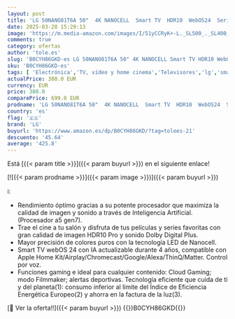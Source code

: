 ```yaml
---
layout: post
title: 'LG 50NANO81T6A 50"  4K NANOCELL  Smart TV  HDR10  WebOS24  Serie 81  Procesador Potente e Inteligente  Dolby Digital Plus  Gaming  Alexa/Google Assistant  Negro'
date: 2025-03-28 15:29:13
image: 'https://m.media-amazon.com/images/I/51yCCRyK+-L._SL500_._SL400_.jpg'
comments: true
category: ofertas
author: 'tole.es'
slug: 'B0CYH86GKD-es LG 50NANO81T6A 50" 4K NANOCELL Smart TV HDR10 WebOS24...'
sku: 'B0CYH86GKD-es'
tags: [ 'Electrónica','TV, vídeo y home cinema','Televisores','lg','smart','tv','🇪🇸', ]
actualPrice: 380.0 EUR
currency: EUR
price: 380.0
comparePrice: 699.0 EUR
prodname: 'LG 50NANO81T6A 50"  4K NANOCELL  Smart TV  HDR10  WebOS24  Serie 81  Procesador Potente e Inteligente  Dolby Digital Plus  Gaming  Alexa/Google Assistant  Negro'
country: 'es'
flag: '🇪🇸'
brand: 'LG'
buyurl: 'https://www.amazon.es/dp/B0CYH86GKD/?tag=tolees-21'
descuento: '45.64'
average: '425.8'
---
```


Está [{{< param title >}}]({{< param buyurl >}}) en el siguiente enlace!

[![{{< param prodname >}}]({{< param image >}})]({{< param buyurl >}})

ℹ️:

- Rendimiento óptimo gracias a su potente procesador que maximiza la calidad de imagen y sonido a través de Inteligencia Artificial. (Procesador a5 gen7).
- Trae el cine a tu salón y disfruta de tus películas y series favoritas con gran calidad de imagen HDR10 Pro y sonido Dolby Digital Plus.
- Mayor precisión de colores puros con la tecnología LED de Nanocell.
- Smart TV webOS 24 con IA actualizable durante 4 años, compatible con Apple Home Kit/Airplay/Chromecast/Google/Alexa/ThinQ/Matter. Control por voz.
- Funciones gaming e ideal para cualquier contenido: Cloud Gaming; modo Filmmaker; alertas deportivas. Tecnología eficiente que cuida de ti y del planeta(1): consumo inferior al límite del Índice de Eficiencia Energética Europeo(2) y ahorra en la factura de la luz(3).

[🛒 Ver la oferta!!]({{< param buyurl >}})
{{<world>}}B0CYH86GKD{{</world>}}
